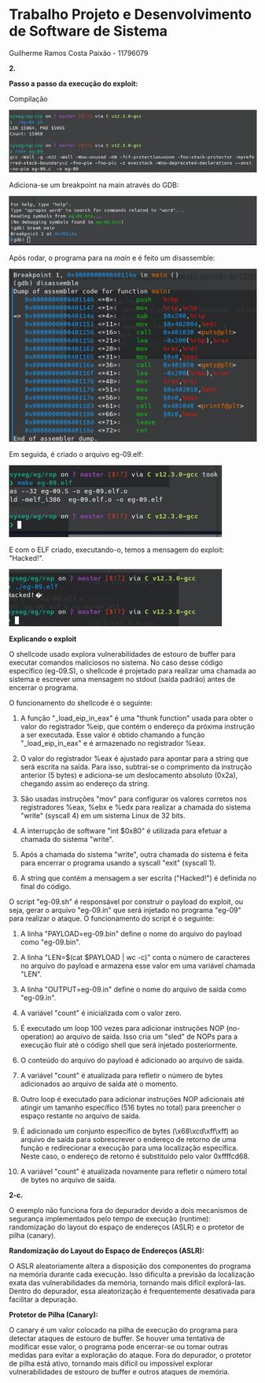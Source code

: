 # Trabalho Projeto e Desenvolvimento de Software de Sistema

Guilherme Ramos Costa Paixão - 11796079

**2.**

**Passo a passo da execução do exploit:**

Compilação

![](imgs/untitled-4_20230717202901959.png)

Adiciona-se um breakpoint na main através do GDB:

![](imgs/untitled-4_20230717203258310.png)

Após rodar, o programa para na *main* e é feito um disassemble:

![](imgs/untitled-4_20230717203453748.png)

Em seguida, é criado o arquivo eg-09.elf:

![](imgs/untitled-4_20230717203623170.png)

E com o ELF criado, executando-o, temos a mensagem do exploit: "Hacked!".

![](imgs/untitled-4_20230717203729626.png)

**Explicando o exploit**

O shellcode usado explora vulnerabilidades de estouro de buffer para executar comandos maliciosos no sistema. No caso desse código específico (eg-09.S), o shellcode é projetado para realizar uma chamada ao sistema e escrever uma mensagem no stdout (saída padrão) antes de encerrar o programa.

O funcionamento do shellcode é o seguinte:

1. A função "_load_eip_in_eax" é uma "thunk function" usada para obter o valor do registrador %eip, que contém o endereço da próxima instrução a ser executada. Esse valor é obtido chamando a função "_load_eip_in_eax" e é armazenado no registrador %eax.

2. O valor do registrador %eax é ajustado para apontar para a string que será escrita na saída. Para isso, subtrai-se o comprimento da instrução anterior (5 bytes) e adiciona-se um deslocamento absoluto (0x2a), chegando assim ao endereço da string.

3. São usadas instruções "mov" para configurar os valores corretos nos registradores %eax, %ebx e %edx para realizar a chamada do sistema "write" (syscall 4) em um sistema Linux de 32 bits.

4. A interrupção de software "int $0x80" é utilizada para efetuar a chamada do sistema "write".

5. Após a chamada do sistema "write", outra chamada do sistema é feita para encerrar o programa usando a syscall "exit" (syscall 1).

6. A string que contém a mensagem a ser escrita ("Hacked!") é definida no final do código.

O script "eg-09.sh" é responsável por construir o payload do exploit, ou seja, gerar o arquivo "eg-09.in" que será injetado no programa "eg-09" para realizar o ataque. O funcionamento do script é o seguinte:

1. A linha "PAYLOAD=eg-09.bin" define o nome do arquivo do payload como "eg-09.bin".

2. A linha "LEN=$(cat $PAYLOAD | wc -c)" conta o número de caracteres no arquivo do payload e armazena esse valor em uma variável chamada "LEN".

3. A linha "OUTPUT=eg-09.in" define o nome do arquivo de saída como "eg-09.in".

4. A variável "count" é inicializada com o valor zero.

5. É executado um loop 100 vezes para adicionar instruções NOP (no-operation) ao arquivo de saída. Isso cria um "sled" de NOPs para a execução fluir até o código shell que será injetado posteriormente.

6. O conteúdo do arquivo do payload é adicionado ao arquivo de saída.

7. A variável "count" é atualizada para refletir o número de bytes adicionados ao arquivo de saída até o momento.

8. Outro loop é executado para adicionar instruções NOP adicionais até atingir um tamanho específico (516 bytes no total) para preencher o espaço restante no arquivo de saída.

9. É adicionado um conjunto específico de bytes (\x68\xcd\xff\xff) ao arquivo de saída para sobrescrever o endereço de retorno de uma função e redirecionar a execução para uma localização específica. Neste caso, o endereço de retorno é substituído pelo valor 0xffffcd68.

10. A variável "count" é atualizada novamente para refletir o número total de bytes no arquivo de saída.


**2-c.**

O exemplo não funciona fora do depurador devido a dois mecanismos de segurança implementados pelo tempo de execução (runtime): randomização do layout do espaço de endereços (ASLR) e o protetor de pilha (canary).

**Randomização do Layout do Espaço de Endereços (ASLR):**

O ASLR aleatoriamente altera a disposição dos componentes do programa na memória durante cada execução. Isso dificulta a previsão da localização exata das vulnerabilidades da memória, tornando mais difícil explorá-las. Dentro do depurador, essa aleatorização é frequentemente desativada para facilitar a depuração.

**Protetor de Pilha (Canary):**

O canary é um valor colocado na pilha de execução do programa para detectar ataques de estouro de buffer. Se houver uma tentativa de modificar esse valor, o programa pode encerrar-se ou tomar outras medidas para evitar a exploração do ataque. Fora do depurador, o protetor de pilha está ativo, tornando mais difícil ou impossível explorar vulnerabilidades de estouro de buffer e outros ataques de memória.